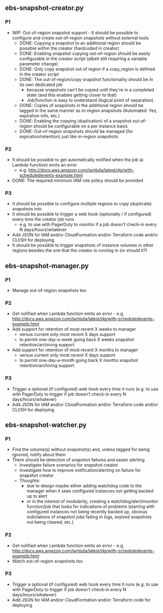## ebs-snapshot-creator.py

### P1

- WIP: Out-of-region snapshot support - It should be possible to configure and create out-of-region snapshots without external tools
  - DONE: Copying a snapshot to an additional region should be possible within the creator (hardcoded in creator)
  - DONE: Enabling snapshot copying out-of-region should be easily configurable in the creator script (albeit still requiring a variable parameter change)
  - DONE: Only copy snapshot out of region if a copy_region is defined in the creator script
  - DONE: The out-of-region/copy snapshot functionality should be in its own dedicated job 
    - because snapshots can't be copied until they're in a completed state (and this enables getting closer to that)
    - Job/function is easy to understand (logical point of separation)
  - DONE: Copies of snapshots in the additional region should be tagged in the same manner as in-region snapshots (Automated: Yes, expiration info, etc.)
  - DONE: Enabling the copying (duplication) of a snapshot out-of-region should be configurable on a per instance basis
  - DONE: Out-of-region snapshots should be managed (for expiration/retention) just like in-region snapshots

### P2
- It should be possible to get automatically notified when the job (a Lambda function) emits an error
  - e.g. http://docs.aws.amazon.com/lambda/latest/dg/with-scheduledevents-example.html
- DONE: The required minimum IAM role policy should be provided

### P3
- It should be possible to configure multiple regions to copy (duplicate) snapshots into
- It should be possible to trigger a web hook (optionally / if configured) every time the creator job runs 
  - e.g. to use with PagerDuty to monitor if a job doesn't check-in every N days/hours/whatever
- Add JSON for IAM and/or CloudFormation and/or Terraform code and/or CLI/SH for deploying
- It should be possible to trigger snapshots of instance volumes in other regions besides the one that the creator is running in (or should it?)

## ebs-snapshot-manager.py

### P1
- Manage out-of-region snapshots too

### P2
- Get notified when Lambda function emits an error - e.g. http://docs.aws.amazon.com/lambda/latest/dg/with-scheduledevents-example.html
- Add support for retention of most recent X weeks to manager 
  - versus current only most recent X days support
  - to permit one-day-a-week going back X weeks snapshot retention/archiving support
- Add support for retention of most recent X months to manager
  - versus current only most recent X days support
  - to permit one-day-a-month going back X months snapshot retention/archiving support

### P3
- Trigger a optional (if configured) web hook every time it runs (e.g. to use with PagerDuty to trigger if job doesn't check-in every N days/hours/whatever)
- Add JSON for IAM and/or CloudFormation and/or Terraform code and/or CLI/SH for deploying

## ebs-snapshot-watcher.py

### P1
- Find the volume(s) without snapshot(s) and, unless tagged for being ignored, notify about them
- There should be detection of snapshot failures and easier alerting
  - Investigate failure scenarios for snapshot creator
  - Investigate how to improve notification/alerting on failure for snapshot creator
  - Thoughts:
    - due to design maybe either adding watchdog code to the manager when it sees configured instances not getting backed up to alert
    - or in the interest of modularity, creating a watchdog/alert/monitor function/job that looks for indications of problems (starting
      with configured instances not being recently backed up, obvious indictations of snapshot jobs failing in logs, expired snapshots 
      not being cleared, etc.)

### P2
- Get notified when Lambda function emits an error - e.g. http://docs.aws.amazon.com/lambda/latest/dg/with-scheduledevents-example.html
- Watch out-of-region snapshots too

### P3
- Trigger a optional (if configured) web hook every time it runs (e.g. to use with PagerDuty to trigger if job doesn't check-in every N days/hours/whatever)
- Add JSON for IAM and/or CloudFormation and/or Terraform code for deploying
